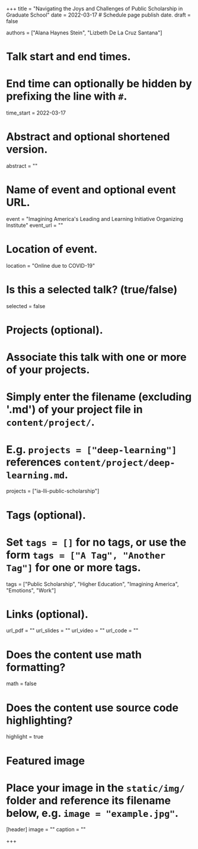 +++
title = "Navigating the Joys and Challenges of Public Scholarship in Graduate School"
date = 2022-03-17  # Schedule page publish date.
draft = false

authors = ["Alana Haynes Stein", "Lizbeth De La Cruz Santana"]

# Talk start and end times.
#   End time can optionally be hidden by prefixing the line with `#`.
time_start = 2022-03-17

# Abstract and optional shortened version.
abstract = ""

# Name of event and optional event URL.
event = "Imagining America's Leading and Learning Initiative Organizing Institute"
event_url = ""

# Location of event.
location = "Online due to COVID-19"

# Is this a selected talk? (true/false)
selected = false

# Projects (optional).
#   Associate this talk with one or more of your projects.
#   Simply enter the filename (excluding '.md') of your project file in `content/project/`.
#   E.g. `projects = ["deep-learning"]` references `content/project/deep-learning.md`.
projects = ["ia-lli-public-scholarship"]

# Tags (optional).
#   Set `tags = []` for no tags, or use the form `tags = ["A Tag", "Another Tag"]` for one or more tags.
tags = ["Public Scholarship", "Higher Education", "Imagining America", "Emotions", "Work"]

# Links (optional).
url_pdf = ""
url_slides = ""
url_video = ""
url_code = ""

# Does the content use math formatting?
math = false

# Does the content use source code highlighting?
highlight = true

# Featured image
# Place your image in the `static/img/` folder and reference its filename below, e.g. `image = "example.jpg"`.
[header]
image = ""
caption = ""

+++
